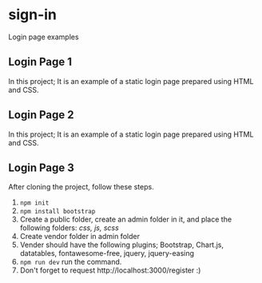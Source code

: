 # sign-in
Login page examples

## Login Page 1
In this project; It is an example of a static login page prepared using HTML and CSS.

## Login Page 2
In this project; It is an example of a static login page prepared using HTML and CSS.


## Login Page 3 

After cloning the project, follow these steps.
1. `npm init`
2. `npm install bootstrap`
3. Create a public folder, create an admin folder in it, and place the following folders: *css, js, scss*
4. Create vendor folder in admin folder
5. Vender should have the following plugins; Bootstrap, Chart.js, datatables, fontawesome-free, jquery, jquery-easing
6. `npm run dev` run the command.
7. Don't forget to request http://localhost:3000/register :)
